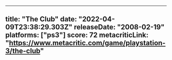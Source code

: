 
---
title: "The Club"
date: "2022-04-09T23:38:29.303Z"
releaseDate: "2008-02-19"
platforms: ["ps3"]
score: 72
metacriticLink: "https://www.metacritic.com/game/playstation-3/the-club"
---
